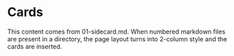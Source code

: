 # Cards

This content comes from 01-sidecard.md. When numbered markdown files are present in a directory,
the page layout turns into 2-column style and the cards are inserted.